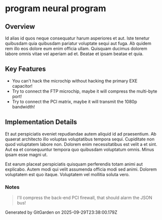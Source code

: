 # program neural program

## Overview
Id alias id quos neque consequatur harum asperiores et aut. Iste tenetur quibusdam quia quibusdam pariatur voluptate sequi aut fuga. Ab quidem rem illo eos dolore eum enim officia ullam. Quisquam ducimus dolorem labore omnis vitae vel aperiam ad et. Beatae et ipsam beatae et quia.

## Key Features
- You can't hack the microchip without hacking the primary EXE capacitor!
- Try to connect the FTP microchip, maybe it will compress the multi-byte port!
- Try to connect the PCI matrix, maybe it will transmit the 1080p bandwidth!

## Implementation Details
Et aut perspiciatis eveniet repudiandae autem aliquid id ad praesentium. Ab quaerat architecto illo voluptas voluptatibus tempora sequi. Cupiditate non quod voluptatem labore non. Dolorem enim necessitatibus est velit a et sint. Aut ea et consequuntur tempora quo quibusdam voluptatum omnis. Minus ipsam esse magni ut.
 Est earum placeat perspiciatis quisquam perferendis totam animi aut explicabo. Autem modi qui velit assumenda officia modi sed animi. Dolorem voluptatem est quo itaque. Voluptatem vel mollitia soluta vero.

### Notes
> I'll compress the back-end PCI firewall, that should alarm the JSON bus!

Generated by GitGarden on 2025-09-29T23:38:00.179Z